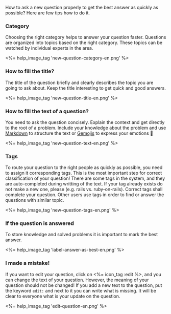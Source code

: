 How to ask a new question properly to get the best answer as quickly as possible? Here are few tips how to do it.

### Category

Choosing the right category helps to answer your question faster. Questions are organized into topics based on the right category. These topics can be watched by individual experts in the area.

<%= help_image_tag 'new-question-category-en.png' %>

### How to fill the title?

The title of the question briefly and clearly describes the topic you are going to ask about. Keep the title interesting to get quick and good answers.

<%= help_image_tag 'new-question-title-en.png' %>

### How to fill the text of a question?

You need to ask the question concisely. Explain the context and get directly to the root of a problem. Include your knowledge about the problem and use [Markdown](<%= help_path anchor: :markdown %>) to structure the text or [Gemojis](<%= help_path anchor: :markdown %>) to express your emotions :dancer:

<%= help_image_tag 'new-question-text-en.png' %>

### Tags

To route your question to the right people as quickly as possible, you need to assign it corresponding tags. This is the most important step for correct classification of your question! There are some tags in the system, and they are auto-completed during writting of the text. If your tag already exists do not make a new one, please (e.g. rails vs. ruby-on-rails). Correct tags shall complete your question. Other users use tags in order to find or answer the questions with similar topic.

<%= help_image_tag 'new-question-tags-en.png' %>

### If the question is answered

To store knowledge and solved problems it is important to mark the best answer.

<%= help_image_tag 'label-answer-as-best-en.png' %>

### I made a mistake!

If you want to edit your question, click on <%= icon_tag :edit %>, and you can change the text of your question. However, the meaning of your question should not be changed! If you add a new text to the question, put the keyword `edit:` and next to it you can write what is missing. It will be clear to everyone what is your update on the question.

<%= help_image_tag 'edit-question-en.png' %>
